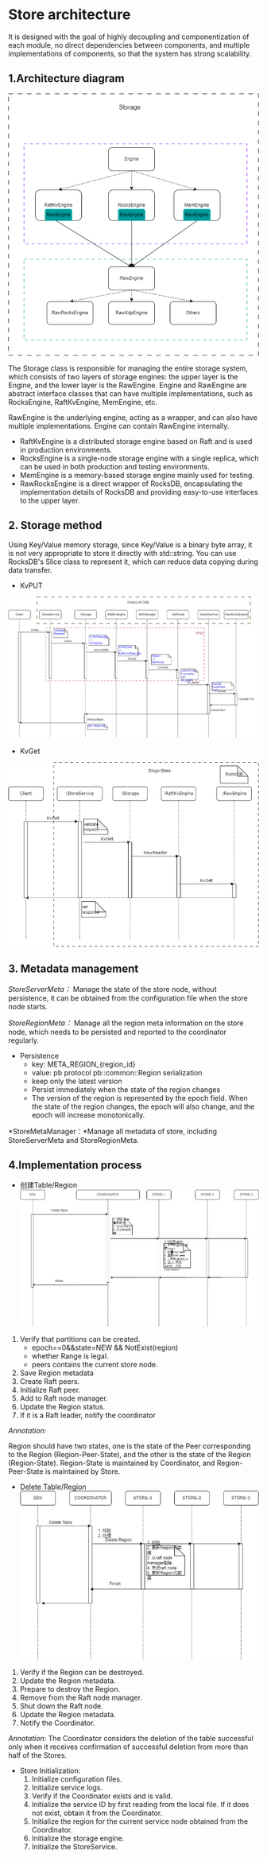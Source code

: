# Store architecture

It is designed with the goal of highly decoupling and componentization of each module, no direct dependencies between components, and multiple implementations of components, so that the system has strong scalability.

## 1.Architecture diagram
![Storage architecture](../../images/Storage.png)

The Storage class is responsible for managing the entire storage system, which consists of two layers of storage engines: the upper layer is the Engine, and the lower layer is the RawEngine. Engine and RawEngine are abstract interface classes that can have multiple implementations, such as RocksEngine, RaftKvEngine, MemEngine, etc.

RawEngine is the underlying engine, acting as a wrapper, and can also have multiple implementations. Engine can contain RawEngine internally.

- RaftKvEngine is a distributed storage engine based on Raft and is used in production environments.
- RocksEngine is a single-node storage engine with a single replica, which can be used in both production and testing environments.
- MemEngine is a memory-based storage engine mainly used for testing.
- RawRocksEngine is a direct wrapper of RocksDB, encapsulating the implementation details of RocksDB and providing easy-to-use interfaces to the upper layer.

## 2. Storage method

Using Key/Value memory storage, since Key/Value is a binary byte array, it is not very appropriate to store it directly with std::string. You can use RocksDB's Slice class to represent it, which can reduce data copying during data transfer.

- KvPUT

![KvPut](../../images/store_kvPut.png)

- KvGet

![KvGet](../../images/store_kvGet.png)

## 3. Metadata management
*StoreServerMeta：* Manage the state of the store node, without persistence, it can be obtained from the configuration file when the store node starts.

*StoreRegionMeta：* Manage all the region meta information on the store node, which needs to be persisted and reported to the coordinator regularly.

- Persistence 
  - key: META_REGION_{region_id} 
  - value: pb protocol pb::common::Region serialization
  - keep only the latest version
  - Persist immediately when the state of the region changes
  - The version of the region is represented by the epoch field. When the state of the region changes, the epoch will also change, and the epoch will increase monotonically.
  
*StoreMetaManager：*Manage all metadata of store, including StoreServerMeta and StoreRegionMeta.
## 4.Implementation process

- 创建Table/Region
![Create Table](../../images/store_createTable.png)
1. Verify that partitions can be created.
    * epoch==0&&state=NEW && NotExist(region)
    * whether Range is legal.
    * peers contains the current store node.
2. Save Region metadata
3. Create Raft peers.
4. Initialize Raft peer.
5. Add to Raft node manager.
6. Update the Region status.
7. If it is a Raft leader, notify the coordinator

*Annotation:*

Region should have two states, one is the state of the Peer corresponding to the Region (Region-Peer-State), and the other is the state of the Region (Region-State). Region-State is maintained by Coordinator, and Region-Peer-State is maintained by Store.

- Delete Table/Region
  ![Create Table](../../images/store_deleteTable.png)
  
1. Verify if the Region can be destroyed.
2. Update the Region metadata.
3. Prepare to destroy the Region.
4. Remove from the Raft node manager.
5. Shut down the Raft node.
6. Update the Region metadata.
7. Notify the Coordinator.

*Annotation:*
The Coordinator considers the deletion of the table successful only when it receives confirmation of successful deletion from more than half of the Stores.

- Store Initialization:
  1. Initialize configuration files.
  2. Initialize service logs.
  3. Verify if the Coordinator exists and is valid.
  4. Initialize the service ID by first reading from the local file. If it does not exist, obtain it from the Coordinator.
  5. Initialize the region for the current service node obtained from the Coordinator.
  6. Initialize the storage engine.
  7. Initialize the StoreService.
